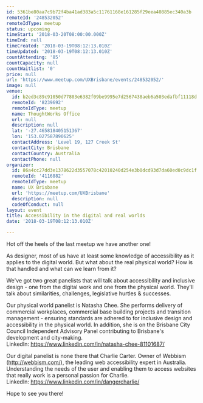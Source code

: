 ```yaml
---
id: 5361be80aa7c9b72f4ba41ad383a5c11761168e161285f29eea40885ec340a3b
remoteId: '248532052'
remoteIdType: meetup
status: upcoming
timeStart: '2018-03-20T08:00:00.000Z'
timeEnd: null
timeCreated: '2018-03-19T08:12:13.010Z'
timeUpdated: '2018-03-19T08:12:13.010Z'
countAttending: '85'
countCapacity: null
countWaitlist: '0'
price: null
url: 'https://www.meetup.com/UXBrisbane/events/248532052/'
image: null
venue:
  id: b2ed3c89c91050d77803e6382f09be9995e7d2567438aeb6a503edafbf11118d
  remoteId: '8239692'
  remoteIdType: meetup
  name: ThoughtWorks Office
  url: null
  description: null
  lat: '-27.465818405151367'
  lon: '153.027587890625'
  contactAddress: 'Level 19, 127 Creek St'
  contactCity: Brisbane
  contactCountry: Australia
  contactPhone: null
organizer:
  id: 86a4cc27dd3e1378622d3557078c42010240d254e3b0dcd93d7da60ed0c9dc1f
  remoteId: '4116882'
  remoteIdType: meetup
  name: UX Brisbane
  url: 'https://meetup.com/UXBrisbane'
  description: null
  codeOfConduct: null
layout: event
title: Accessibility in the digital and real worlds
date: '2018-03-19T08:12:13.010Z'

---
```

<p>Hot off the heels of the last meetup we have another one!</p> <p>As designer, most of us have at least some knowledge of accessibility as it applies to the digital world. But what about the real physical world? How is that handled and what can we learn from it?</p> <p>We've got two great panelists that will talk about accessibility and inclusive design - one from the digital work and one from the physical world. They'll talk about similarities, challenges, legislative hurtles &amp; successes.</p> <p>Our physical world panelist is Natasha Chee. She performs delivery of commercial workplaces, commercial base building projects and transition management - ensuring standards are adhered to for inclusive design and accessibility in the physical world. In addition, she is on the Brisbane City Council Independent Advisory Panel contributing to Brisbane's development and city-making.<br/>LinkedIn: <a href="https://www.linkedin.com/in/natasha-chee-81101687/" class="linkified">https://www.linkedin.com/in/natasha-chee-81101687/</a></p> <p>Our digital panelist is none there that Charlie Carter. Owner of Webbism (<a href="http://webbism.com/" class="linkified">http://webbism.com/</a>), the leading web accessibility expert in Australia. Understanding the needs of the user and enabling them to access websites that really work is a personal passion for Charlie.<br/>LinkedIn: <a href="https://www.linkedin.com/in/dangercharlie/" class="linkified">https://www.linkedin.com/in/dangercharlie/</a></p> <p>Hope to see you there!</p>
